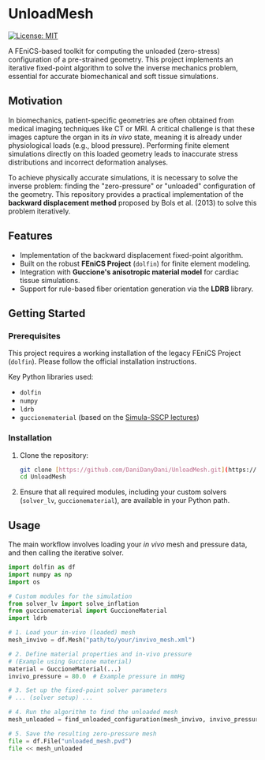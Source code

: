 # UnloadMesh

[![License: MIT](https://img.shields.io/badge/License-MIT-yellow.svg)](https://opensource.org/licenses/MIT)

A FEniCS-based toolkit for computing the unloaded (zero-stress) configuration of a pre-strained geometry. This project implements an iterative fixed-point algorithm to solve the inverse mechanics problem, essential for accurate biomechanical and soft tissue simulations.

## Motivation

In biomechanics, patient-specific geometries are often obtained from medical imaging techniques like CT or MRI. A critical challenge is that these images capture the organ in its *in vivo* state, meaning it is already under physiological loads (e.g., blood pressure). Performing finite element simulations directly on this loaded geometry leads to inaccurate stress distributions and incorrect deformation analyses.

To achieve physically accurate simulations, it is necessary to solve the inverse problem: finding the "zero-pressure" or "unloaded" configuration of the geometry. This repository provides a practical implementation of the **backward displacement method** proposed by Bols et al. (2013) to solve this problem iteratively.

## Features

* Implementation of the backward displacement fixed-point algorithm.
* Built on the robust **FEniCS Project** (`dolfin`) for finite element modeling.
* Integration with **Guccione's anisotropic material model** for cardiac tissue simulations.
* Support for rule-based fiber orientation generation via the **LDRB** library.

## Getting Started

### Prerequisites

This project requires a working installation of the legacy FEniCS Project (`dolfin`). Please follow the official installation instructions.

Key Python libraries used:
* `dolfin`
* `numpy`
* `ldrb`
* `guccionematerial` (based on the [Simula-SSCP lectures](https://github.com/Simula-SSCP/SSCP_lectures/tree/main))

### Installation

1.  Clone the repository:
    ```bash
    git clone [https://github.com/DaniDanyDani/UnloadMesh.git](https://github.com/DaniDanyDani/UnloadMesh.git)
    cd UnloadMesh
    ```
2.  Ensure that all required modules, including your custom solvers (`solver_lv`, `guccionematerial`), are available in your Python path.

## Usage

The main workflow involves loading your *in vivo* mesh and pressure data, and then calling the iterative solver.

```python
import dolfin as df
import numpy as np
import os

# Custom modules for the simulation
from solver_lv import solve_inflation
from guccionematerial import GuccioneMaterial
import ldrb

# 1. Load your in-vivo (loaded) mesh
mesh_invivo = df.Mesh("path/to/your/invivo_mesh.xml")

# 2. Define material properties and in-vivo pressure
# (Example using Guccione material)
material = GuccioneMaterial(...)
invivo_pressure = 80.0  # Example pressure in mmHg

# 3. Set up the fixed-point solver parameters
# ... (solver setup) ...

# 4. Run the algorithm to find the unloaded mesh
mesh_unloaded = find_unloaded_configuration(mesh_invivo, invivo_pressure, material)

# 5. Save the resulting zero-pressure mesh
file = df.File("unloaded_mesh.pvd")
file << mesh_unloaded
